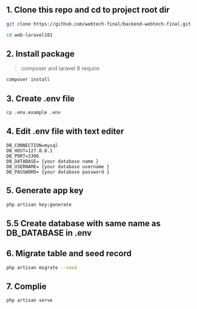 ## 1. Clone this repo and cd to project root dir

```bash
git clone https://github.com/webtech-final/backend-webtech-final.git
```

```bash
cd web-laravel101
```

## 2. Install package

> composer and laravel 8 require

```bash
composer install
```

## 3. Create .env file

```bash
cp .env.example .env
```

## 4. Edit .env file with text editer

```
DB_CONNECTION=mysql
DB_HOST=127.0.0.1
DB_PORT=3306
DB_DATABASE= {your database name }
DB_USERNAME= {your database username }
DB_PASSWORD= {your database password }
```

## 5. Generate app key

```bash
php artisan key:generate
```

## 5.5 Create database with same name as DB_DATABASE in .env

## 6. Migrate table and seed record

```bash
php artisan migrate --seed
```

## 7. Complie

```bash
php artisan serve
```
